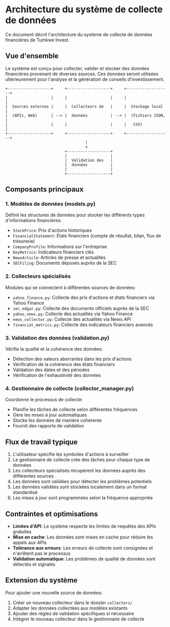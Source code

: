 # Architecture du système de collecte de données

Ce document décrit l'architecture du système de collecte de données financières de Tumkwe Invest.

## Vue d'ensemble

Le système est conçu pour collecter, valider et stocker des données financières provenant de diverses sources. Ces données seront utilisées ultérieurement pour l'analyse et la génération de conseils d'investissement.

```
+-------------------+     +-------------------+     +-------------------+
|                   |     |                   |     |                   |
|  Sources externes |     |  Collecteurs de   |     |  Stockage local   |
|  (APIs, Web)      | --> |  données          | --> |  (Fichiers JSON,  |
|                   |     |                   |     |   CSV)            |
+-------------------+     +-------------------+     +-------------------+
                                   |
                                   v
                          +-------------------+
                          |                   |
                          |  Validation des   |
                          |  données          |
                          |                   |
                          +-------------------+
```

## Composants principaux

### 1. Modèles de données (models.py)

Définit les structures de données pour stocker les différents types d'informations financières:

- `StockPrice`: Prix d'actions historiques
- `FinancialStatement`: États financiers (compte de résultat, bilan, flux de trésorerie)
- `CompanyProfile`: Informations sur l'entreprise
- `KeyMetrics`: Indicateurs financiers clés
- `NewsArticle`: Articles de presse et actualités
- `SECFiling`: Documents déposés auprès de la SEC

### 2. Collecteurs spécialisés

Modules qui se connectent à différentes sources de données:

- `yahoo_finance.py`: Collecte des prix d'actions et états financiers via Yahoo Finance
- `sec_edgar.py`: Collecte des documents officiels auprès de la SEC
- `yahoo_news.py`: Collecte des actualités via Yahoo Finance
- `news_collector.py`: Collecte des actualités via News API
- `financial_metrics.py`: Collecte des indicateurs financiers avancés

### 3. Validation des données (validation.py)

Vérifie la qualité et la cohérence des données:

- Détection des valeurs aberrantes dans les prix d'actions
- Vérification de la cohérence des états financiers
- Validation des dates et des périodes
- Vérification de l'exhaustivité des données

### 4. Gestionnaire de collecte (collector_manager.py)

Coordonne le processus de collecte:

- Planifie les tâches de collecte selon différentes fréquences
- Gère les mises à jour automatiques
- Stocke les données de manière cohérente
- Fournit des rapports de validation

## Flux de travail typique

1. L'utilisateur spécifie les symboles d'actions à surveiller
2. Le gestionnaire de collecte crée des tâches pour chaque type de données
3. Les collecteurs spécialisés récupèrent les données auprès des différentes sources
4. Les données sont validées pour détecter les problèmes potentiels
5. Les données validées sont stockées localement dans un format standardisé
6. Les mises à jour sont programmées selon la fréquence appropriée

## Contraintes et optimisations

- **Limites d'API**: Le système respecte les limites de requêtes des APIs gratuites
- **Mise en cache**: Les données sont mises en cache pour réduire les appels aux APIs
- **Tolérance aux erreurs**: Les erreurs de collecte sont consignées et n'arrêtent pas le processus
- **Validation automatique**: Les problèmes de qualité de données sont détectés et signalés

## Extension du système

Pour ajouter une nouvelle source de données:

1. Créer un nouveau collecteur dans le dossier `collectors/`
2. Adapter les données collectées aux modèles existants
3. Ajouter des règles de validation spécifiques si nécessaire
4. Intégrer le nouveau collecteur dans le gestionnaire de collecte
